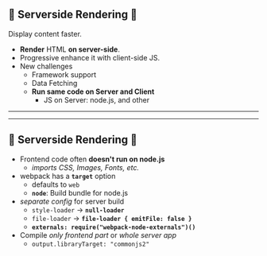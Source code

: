 ## 🏰 Serverside Rendering 🏰

Display content faster.

* **Render** HTML **on server-side**.
* Progressive enhance it with client-side JS.
* New challenges
  * Framework support
  * Data Fetching
  * **Run same code on Server and Client**
    * JS on Server: node.js, and other

---

---

## 🏰 Serverside Rendering 🏰

* Frontend code often **doesn't run on node.js**
  * *imports CSS, Images, Fonts, etc.*
* webpack has a **`target`** option
  * defaults to `web`
  * **`node`**: Build bundle for node.js
* *separate config* for server build
  * `style-loader` -> **`null-loader`**
  * `file-loader` -> **`file-loader { emitFile: false }`**
  * **`externals: require("webpack-node-externals")()`**
* Compile *only frontend part* or *whole server app*
  * `output.libraryTarget: "commonjs2"`